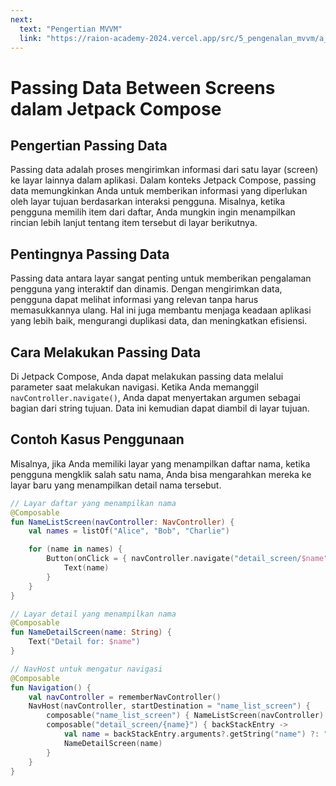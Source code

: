 ```yaml
---
next:
  text: "Pengertian MVVM"
  link: "https://raion-academy-2024.vercel.app/src/5_pengenalan_mvvm/a_pengertian"
---
```


# Passing Data Between Screens dalam Jetpack Compose

## Pengertian Passing Data

Passing data adalah proses mengirimkan informasi dari satu layar (screen) ke layar lainnya dalam aplikasi. Dalam konteks Jetpack Compose, passing data memungkinkan Anda untuk memberikan informasi yang diperlukan oleh layar tujuan berdasarkan interaksi pengguna. Misalnya, ketika pengguna memilih item dari daftar, Anda mungkin ingin menampilkan rincian lebih lanjut tentang item tersebut di layar berikutnya.

## Pentingnya Passing Data

Passing data antara layar sangat penting untuk memberikan pengalaman pengguna yang interaktif dan dinamis. Dengan mengirimkan data, pengguna dapat melihat informasi yang relevan tanpa harus memasukkannya ulang. Hal ini juga membantu menjaga keadaan aplikasi yang lebih baik, mengurangi duplikasi data, dan meningkatkan efisiensi.

## Cara Melakukan Passing Data

Di Jetpack Compose, Anda dapat melakukan passing data melalui parameter saat melakukan navigasi. Ketika Anda memanggil `navController.navigate()`, Anda dapat menyertakan argumen sebagai bagian dari string tujuan. Data ini kemudian dapat diambil di layar tujuan.

## Contoh Kasus Penggunaan

Misalnya, jika Anda memiliki layar yang menampilkan daftar nama, ketika pengguna mengklik salah satu nama, Anda bisa mengarahkan mereka ke layar baru yang menampilkan detail nama tersebut.

```kotlin
// Layar daftar yang menampilkan nama
@Composable
fun NameListScreen(navController: NavController) {
    val names = listOf("Alice", "Bob", "Charlie")

    for (name in names) {
        Button(onClick = { navController.navigate("detail_screen/$name") }) {
            Text(name)
        }
    }
}

// Layar detail yang menampilkan nama
@Composable
fun NameDetailScreen(name: String) {
    Text("Detail for: $name")
}

// NavHost untuk mengatur navigasi
@Composable
fun Navigation() {
    val navController = rememberNavController()
    NavHost(navController, startDestination = "name_list_screen") {
        composable("name_list_screen") { NameListScreen(navController) }
        composable("detail_screen/{name}") { backStackEntry ->
            val name = backStackEntry.arguments?.getString("name") ?: ""
            NameDetailScreen(name)
        }
    }
}
```
